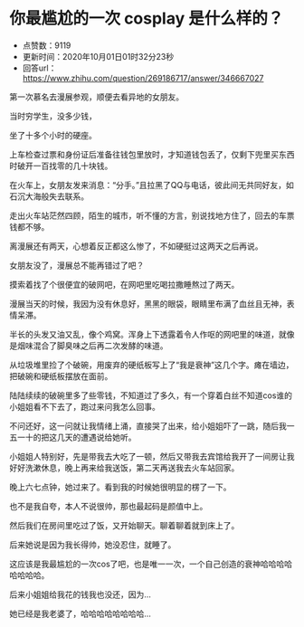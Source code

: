 # 你最尴尬的一次 cosplay 是什么样的？
- 点赞数：9119
- 更新时间：2020年10月01日01时32分23秒
- 回答url：https://www.zhihu.com/question/269186717/answer/346667027
<body>
 <p data-pid="6ZnsBDzN">第一次慕名去漫展参观，顺便去看异地的女朋友。</p>
 <p data-pid="o9xHd74x">当时穷学生，没多少钱，</p>
 <p data-pid="G2k1-Acz">坐了十多个小时的硬座。</p>
 <p data-pid="5udi0hEV">上车检查过票和身份证后准备往钱包里放时，才知道钱包丢了，仅剩下兜里买东西时破开一百找零的几十块钱。</p>
 <p data-pid="HvKR1Zyu">在火车上，女朋友发来消息：“分手。”且拉黑了QQ与电话，彼此间无共同好友，如石沉大海般失去联系。</p>
 <p data-pid="hkBSmZmt">走出火车站茫然四顾，陌生的城市，听不懂的方言，别说找地方住了，回去的车票钱都不够。</p>
 <p data-pid="nNw2MOxV">离漫展还有两天，心想着反正都这么惨了，不如硬挺过这两天之后再说。</p>
 <p data-pid="y1Igdbk3">女朋友没了，漫展总不能再错过了吧？</p>
 <p data-pid="v2wye4K2">摸索着找了个很便宜的破网吧，在网吧里吃喝拉撒睡熬过了两天。</p>
 <p data-pid="qJMjCEkT">漫展当天的时候，我因为没有休息好，黑黑的眼袋，眼睛里布满了血丝且无神，表情呆滞。</p>
 <p data-pid="1ldu1D0D">半长的头发又油又乱，像个鸡窝。浑身上下透露着令人作呕的网吧里的味道，就像是烟味混合了脚臭味之后再二次发酵的味道。</p>
 <p data-pid="ra8b2zo7">从垃圾堆里捡了个破碗，用废弃的硬纸板写上了“我是衰神”这几个字。瘫在墙边，把破碗和硬纸板摆放在面前。</p>
 <p data-pid="gCyEMkSi">陆陆续续的破碗里多了些零钱，不知道过了多久，有一个穿着白丝不知道cos谁的小姐姐看不下去了，跑过来问我怎么回事。</p>
 <p data-pid="yKDlV_QO">不问还好，这一问就让我情绪上涌，直接哭了出来，给小姐姐吓了一跳，随后我一五一十的把这几天的遭遇说给她听。</p>
 <p data-pid="syr2NsNo">小姐姐人特别好，先是带我去大吃了一顿，然后又带我去宾馆给我开了一间房让我好好洗漱休息，晚上再来给我送饭，第二天再送我去火车站回家。</p>
 <p data-pid="IJu1B8Oz">晚上六七点钟，她过来了。看到我的时候她很明显的楞了一下。</p>
 <p data-pid="XSmFW4OK">也不是我自夸，本人不说很帅，那也最起码是颜值中上。</p>
 <p data-pid="ZBqw7Zuz">然后我们在房间里吃过了饭，又开始聊天。聊着聊着就到床上了。</p>
 <p data-pid="8koWUTVs">后来她说是因为我长得帅，她没忍住，就睡了。</p>
 <p data-pid="2MVCEosI">这应该是我最尴尬的一次cos了吧，也是唯一一次，一个自己创造的衰神哈哈哈哈哈哈哈哈。</p>
 <p data-pid="TQAC7NZh">后来小姐姐给我花的钱我也没还，因为…</p>
 <p data-pid="cWpfkzjV">她已经是我老婆了，哈哈哈哈哈哈哈哈…</p>
</body>